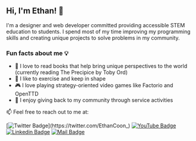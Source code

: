 ## **Hi, I'm Ethan!** :wave: 

I'm a designer and web developer committed providing accessible STEM education to students. I spend most of my time improving my programming skills and creating unique projects to solve problems in my community.

### Fun facts about me :bulb:
- :closed_book: I love to read books that help bring unique perspectives to the world (currently reading The Precipice by Toby Ord)
- :running: I like to exercise and keep in shape
- :video_game: I love playing strategy-oriented video games like Factorio and OpenTTD
- :deciduous_tree: I enjoy giving back to my community through service activities


:mailbox: Feel free to reach out to me at:

[![Twitter Badge](https://img.shields.io/badge/-@EthanCoon__-1ca0f1?style=flat&labelColor=1ca0f1&logo=twitter&logoColor=white&link=https://twitter.com/EthanCoon_)](https://twitter.com/EthanCoon_) 
[![YouTube Badge](https://img.shields.io/badge/-InfiniCode-e74c3c?style=flat&labelColor=e74c3c&logo=youtube&logoColor=white)](https://www.youtube.com/channel/UCgIgzEbEXVtu7RJ2UrQsOPA)
[![Linkedin Badge](https://img.shields.io/badge/-Ethan_Coon-0e76a8?style=flat&labelColor=0e76a8&logo=linkedin&logoColor=white)](https://www.linkedin.com/in/ethan-coon-569357240/) 
[![Mail Badge](https://img.shields.io/badge/-eethanccoon@gmail.com-c0392b?style=flat&labelColor=c0392b&logo=gmail&logoColor=white)](mailto:eethanccoon@gmail.com)

